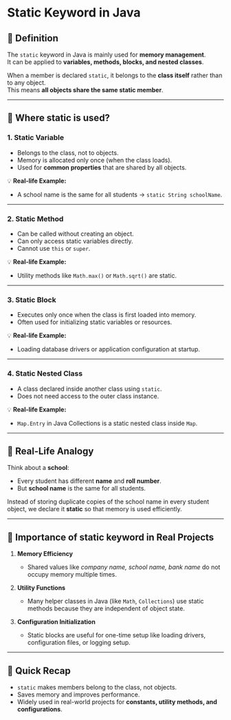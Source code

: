 # Static Keyword in Java

## 🔹 Definition
The `static` keyword in Java is mainly used for **memory management**.  
It can be applied to **variables, methods, blocks, and nested classes**.  

When a member is declared `static`, it belongs to the **class itself** rather than to any object.  
This means **all objects share the same static member**.

---

## 🔹 Where static is used?

### 1. Static Variable
- Belongs to the class, not to objects.  
- Memory is allocated only once (when the class loads).  
- Used for **common properties** that are shared by all objects.  

💡 **Real-life Example:**  
- A school name is the same for all students → `static String schoolName`.  

---

### 2. Static Method
- Can be called without creating an object.  
- Can only access static variables directly.  
- Cannot use `this` or `super`.  

💡 **Real-life Example:**  
- Utility methods like `Math.max()` or `Math.sqrt()` are static.  

---

### 3. Static Block
- Executes only once when the class is first loaded into memory.  
- Often used for initializing static variables or resources.  

💡 **Real-life Example:**  
- Loading database drivers or application configuration at startup.  

---

### 4. Static Nested Class
- A class declared inside another class using `static`.  
- Does not need access to the outer class instance.  

💡 **Real-life Example:**  
- `Map.Entry` in Java Collections is a static nested class inside `Map`.  

---

## 🔹 Real-Life Analogy
Think about a **school**:  
- Every student has different **name** and **roll number**.  
- But **school name** is the same for all students.  

Instead of storing duplicate copies of the school name in every student object, we declare it **static** so that memory is used efficiently.  

---

## 🔹 Importance of static keyword in Real Projects
1. **Memory Efficiency**  
   - Shared values like *company name, school name, bank name* do not occupy memory multiple times.  

2. **Utility Functions**  
   - Many helper classes in Java (like `Math`, `Collections`) use static methods because they are independent of object state.  

3. **Configuration Initialization**  
   - Static blocks are useful for one-time setup like loading drivers, configuration files, or logging setup.  

---

## 🔹 Quick Recap
- `static` makes members belong to the class, not objects.  
- Saves memory and improves performance.  
- Widely used in real-world projects for **constants, utility methods, and configurations**.  
